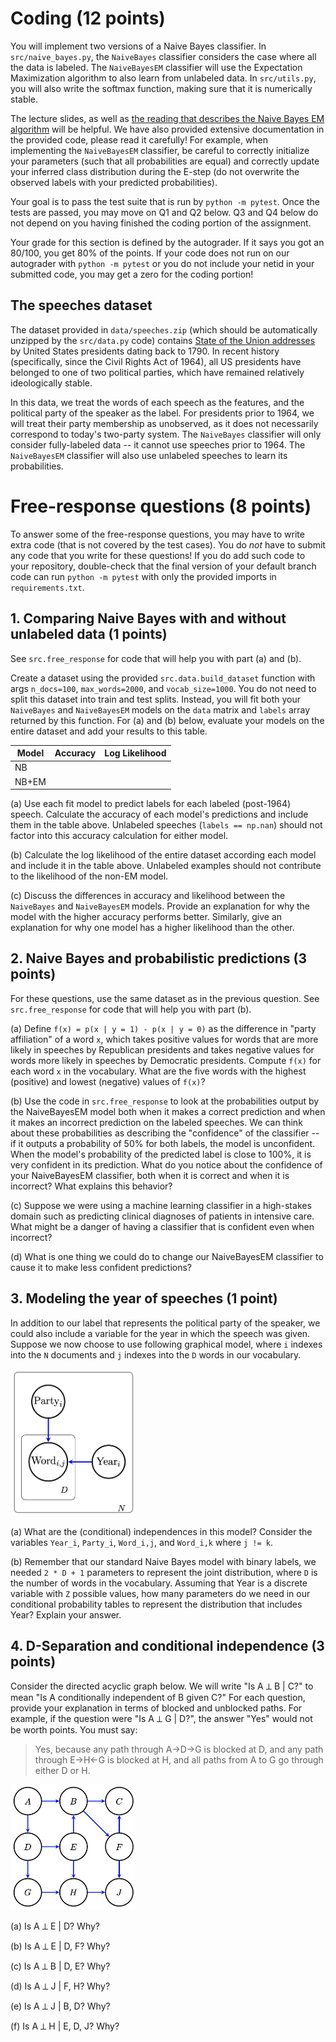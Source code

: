 # Coding (12 points)

You will implement two versions of a Naive Bayes classifier.
In `src/naive_bayes.py`, the `NaiveBayes` classifier considers the case where all the data is labeled.
The `NaiveBayesEM` classifier will use the Expectation Maximization algorithm to also learn from unlabeled data.
In `src/utils.py`, you will also write the softmax function, making sure that it is numerically stable.

The lecture slides, as well as [the reading that describes the Naive Bayes EM algorithm](
https://nucs-349-fall21.github.io/readings/collins_naive_bayes.pdf) will be helpful.
We have also provided extensive documentation in the provided code, please read it carefully!
For example, when implementing the `NaiveBayesEM` classifier, be careful to correctly initialize your parameters
(such that all probabilities are equal) and correctly update your inferred class distribution during
the E-step (do not overwrite the observed labels with your predicted probabilities).

Your goal is to pass the test suite that is run by `python -m pytest`.
Once the tests are passed, you may move on Q1 and Q2 below. Q3 and Q4 below do not
depend on you having finished the coding portion of the assignment.

Your grade for this section is defined by the autograder. If it says you got an
80/100, you get 80% of the points.  If your code does not run on our autograder
with `python -m pytest` or you do not include your netid in your submitted
code, you may get a zero for the coding portion!

## The speeches dataset

The dataset provided in `data/speeches.zip` (which should be automatically unzipped by the `src/data.py` code)
contains [State of the Union addresses](https://en.m.wikisource.org/wiki/Portal:State_of_the_Union_Speeches_by_United_States_Presidents)
by United States presidents dating back to 1790. In recent history (specifically, since the Civil Rights Act of 1964),
all US presidents have belonged to one of two political parties, which have remained relatively ideologically stable.

In this data, we treat the words of each speech as the features, and the political party of the speaker as the label.
For presidents prior to 1964, we will treat their party membership as unobserved, as it does not necessarily correspond
to today's two-party system. The `NaiveBayes` classifier will only consider fully-labeled data -- it cannot
use speeches prior to 1964. The `NaiveBayesEM` classifier will also use unlabeled speeches to learn its probabilities.

# Free-response questions (8 points)

To answer some of the free-response questions, you may have to write extra code
(that is not covered by the test cases).  You do *not* have to submit any code
that you write for these questions! If you do add such code to your repository,
double-check that the final version of your default branch code can run
`python -m pytest` with only the provided imports in `requirements.txt`.

## 1. Comparing Naive Bayes with and without unlabeled data (1 points)

See `src.free_response` for code that will help you with part (a) and (b).

Create a dataset using the provided `src.data.build_dataset` function with args `n_docs=100`, `max_words=2000`, and `vocab_size=1000`.
You do not need to split this dataset into train and test splits. Instead, you will fit both
your `NaiveBayes` and `NaiveBayesEM` models on the `data` matrix and `labels` array returned by this function.
For (a) and (b) below, evaluate your models on the entire dataset and add your results to this table.

| Model | Accuracy | Log Likelihood |
| ---   | ---      | ---  |
| NB    |          |      |
| NB+EM |          |      |

(a) Use each fit model to predict labels for each labeled (post-1964) speech.
Calculate the accuracy of each model's predictions and include them in the table above.
Unlabeled speeches (`labels == np.nan`) should not factor into this accuracy calculation
for either model.

(b) Calculate the log likelihood of the entire dataset according each model and include it in the table above.
Unlabeled examples should not contribute to the likelihood of the non-EM model.

(c) Discuss the differences in accuracy and likelihood between the `NaiveBayes` and `NaiveBayesEM` models.
Provide an explanation for why the model with the higher accuracy performs better.
Similarly, give an explanation for why one model has a higher likelihood than the other.

## 2. Naive Bayes and probabilistic predictions (3 points)

For these questions, use the same dataset as in the previous question.
See `src.free_response` for code that will help you with part (b).

(a) Define `f(x) = p(x | y = 1) - p(x | y = 0)` as the difference in "party
affiliation" of a word `x`, which takes positive values for words that are more
likely in speeches by Republican presidents and takes negative values for words
more likely in speeches by Democratic presidents. Compute `f(x)` for each word
`x` in the vocabulary. What are the five words with the highest (positive) and
lowest (negative) values of `f(x)`?

(b) Use the code in `src.free_response` to look at the probabilities output by
the NaiveBayesEM model both when it makes a correct prediction and when it
makes an incorrect prediction on the labeled speeches.
We can think about these probabilities as
describing the "confidence" of the classifier -- if it outputs a probability of 50%
for both labels, the model is unconfident. When the model's probability of the
predicted label is close to 100%, it is very confident in its prediction.
What do you notice about the confidence of your NaiveBayesEM classifier, both
when it is correct and when it is incorrect? What explains this behavior?

(c) Suppose we were using a machine learning classifier in a high-stakes domain
such as predicting clinical diagnoses of patients in intensive care. What might
be a danger of having a classifier that is confident even when incorrect?

(d) What is one thing we could do to change our NaiveBayesEM classifier
to cause it to make less confident predictions?

## 3. Modeling the year of speeches (1 point)

In addition to our label that represents the political party of the speaker,
we could also include a variable for the year in which the speech was given.
Suppose we now choose to use following graphical model, where `i` indexes
into the `N` documents and `j` indexes into the `D` words in our vocabulary.

<img src="images/year_model.png" alt="an expanded graphical model that includes the year" width=200px />

(a) What are the (conditional) independences in this model? 
Consider the variables `Year_i`, `Party_i`, `Word_i,j`, and `Word_i,k` where `j != k`.

(b) Remember that our standard Naive Bayes model with binary labels, we needed
`2 * D + 1` parameters to represent the joint distribution, where `D` is the
number of words in the vocabulary.  Assuming that Year is a discrete variable
with `Z` possible values, how many parameters do we need in our conditional
probability tables to represent the distribution that includes Year? Explain
your answer.

## 4. D-Separation and conditional independence (3 points)

Consider the directed acyclic graph below.
We will write "Is A ⟂ B | C?" to mean "Is A conditionally independent of B given C?"
For each question, provide your explanation in terms of blocked and unblocked paths.
For example, if the question were "Is A ⟂ G | D?", the answer "Yes" would not be
worth points. You must say:
> Yes, because any path through A->D->G is blocked at D, 
and any path through E->H<-G is blocked at H, and all paths from A to G go through
either D or H.

<img src="images/dag.png" alt="a DAG" width=200px />

(a) Is A ⟂ E | D? Why?

(b) Is A ⟂ E | D, F? Why?

(c) Is A ⟂ B | D, E? Why?

(d) Is A ⟂ J | F, H? Why?

(e) Is A ⟂ J | B, D? Why?

(f) Is A ⟂ H | E, D, J? Why?
